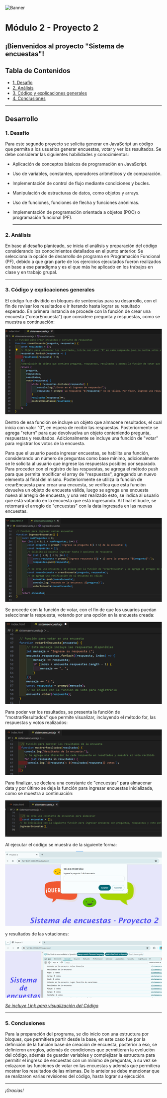 ![Banner](./images/Banner_ppal.png)
# Módulo 2 - Proyecto 2
## ¡Bienvenidos al proyecto "Sistema de encuestas"!

## Tabla de Contenidos
* [1. Desafío](#1-Desafío)
* [2. Análisis](#2-Análisis)
* [3. Código y explicaciones generales](#4-Código-y-explicaciones-generales)
* [4. Conclusiones](#5-Conclusiones)

****
## Desarrollo

### 1. Desafio
 Para este segundo proyecto se solicita generar en JavaScript un código que permita a los usuarios generar encuestas, votar y ver los resultados. Se debe considerar las siguientes habilidades y conocimientos:
- Aplicación de conceptos básicos de programación en JavaScript.
- Uso de variables, constantes, operadores aritméticos y de comparación.
- Implementación de control de flujo mediante condiciones y bucles.
- Manipulación de estructuras de datos, como objetos y arrays.
- Uso de funciones, funciones de flecha y funciones anónimas.
- Implementación de programación orientada a objetos (POO) o programación funcional (PF).

  ****
  
### 2. Análisis
 En base al desafío planteado, se inicia el análisis y preparación del código considerando los conocimientos detallados en el punto anterior. Se selecciona la opción de desarrollo de programa en Programación Funcional (PF), debido a que gran parte de los ejercicios ejecutados fueron realizados en base a ese paradigma y es el que más he aplicado en los trabajos en clase y en trabajo grupal.

****

### 3. Código y explicaciones generales
 El código fue dividido en bloques de sentencias para su desarrollo, con el fin de revisar los resultados e ir iterando hasta lograr su resultado esperado.
 En primera instancia se procede con la función de crear una encuesta ("crearEncuesta") que considere pregunta y respuestas, como se muestra a continuación:
 
 ![img funcion crearEncuesta](./images/Funcion_crearencuesta.png)
 
 Dentro de esa función se incluye un objeto que almacene resultados, el cual inicia con valor "0", en espera de recibir las respuestas. Posteriormente se agrega "return" para que devolvuelva un objeto conteniendo pregunta, respuestas y resultados. Adicionalmente se incluye una función de "votar" para registrar los votos de la encuesta.

 Para que el usuario pueda ingresar encuestas, se habilita una función, considerando un número de preguntas como base mínimo, adicionalmente se le solicita al usuario que ingrese las respuestas posibles por separado. Para proceder con el registro de las respuestas, se agrega el método push para que permita modificar el array de "respuestas", agregando un nuevo elemento al final del mismo.
 Posteriormente se utiliza la función de crearEncuesta para crear una encuesta, se verifica que esta función devuelva un objeto de encuesta válida, luego se agrega una encuesta nueva al arreglo de encuesta, y una vez realizado esto, se indica al usuario que está votando en la encuesta que está ingresando. Al final el bucle, se retornará el arreglo de "encuestas" con la data ingresada en las nuevas encuestas.

 ![img funcion ingresarEncuesta](./images/Funcion_ingresaencuesta.png)

 Se procede con la función de votar, con el fin de que los usuarios puedan seleccionar la respuesta, votando por una opción en la encuesta creada:
  
  ![img funcion votarEncuesta](./images/Funcion_votarencuesta.png)

 Para poder ver los resultados, se presenta la función de "mostrarResultados" que permite visualizar, incluyendo el método for, las respuestas y votos realizados:
 
  ![img funcion mostrarResultados](./images/Funcion_mostrarresultados.png)

 Para finalizar, se declara una constante de "encuestas" para almacenar data y por último se deja la función para ingresar encuestas inicializada, como se muestra a continuación:

  ![img final de codigo](./images/Final_codigo.png)

  Al ejecutar el código se muestra de la siguiente forma:
  
  ![img final de codigo](./images/ejecucioninicial.png)

  y resultados de las votaciones:

![img extracto_votaciones](./images/Extractovotaciones.png)
 
*[Se incluye Link para visualización del Código](./PF)*
  
  ****
  
  ### 5. Conclusiones
 Para la preparación del programa, se dio inicio con una estructura por bloques, que permitiera partir desde la base, en este caso fue por la definición de la función base de creación de encuesta, posterior a eso, se definieron arreglos, además de condiciones que permitieran la evolución del código, además de guardar variables y complejizar la estructura para permitir el ingreso de encuestas con un mínimo de preguntas, a su vez se enlazaron las funciones de votar en las encuestas y además que permitiera mostrar los resultados de las mismas. De lo anteior se debe mencionar que se realizaron varias revisiones del código, hasta lograr su ejecución.
  ****
*¡Gracias!*
